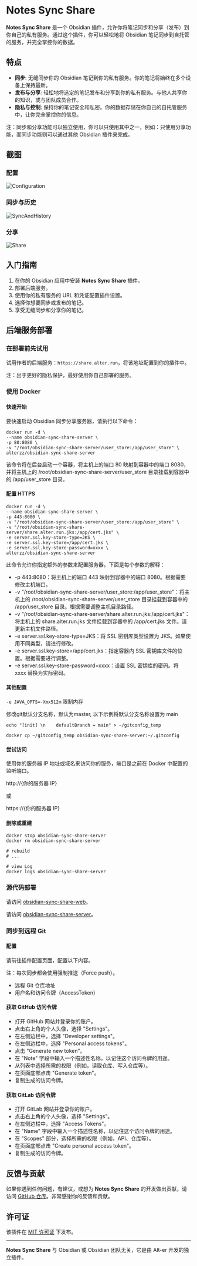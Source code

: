 # Notes Sync Share

**Notes Sync Share** 是一个 Obsidian 插件，允许你将笔记同步和分享（发布）到你自己的私有服务。通过这个插件，你可以轻松地将 Obsidian 笔记同步到自托管的服务，并完全掌控你的数据。

## 特点

- **同步**: 无缝同步你的 Obsidian 笔记到你的私有服务。你的笔记将始终在多个设备上保持最新。
- **发布与分享**: 轻松地将选定的笔记发布和分享到你的私有服务。与他人共享你的知识，或与团队成员合作。
- **隐私与控制**: 保持你的笔记安全和私密。你的数据存储在你自己的自托管服务中，让你完全掌控你的信息。

注：同步和分享功能可以独立使用，你可以只使用其中之一，例如：只使用分享功能，而同步功能则可以通过其他 Obsidian 插件来完成。

## 截图

### 配置

![Configuration](screenshots/Configuration.png)

### 同步与历史

![SyncAndHistory](screenshots/SyncAndHistory.gif)

### 分享

![Share](screenshots/Share.gif)

## 入门指南

1. 在你的 Obsidian 应用中安装 **Notes Sync Share** 插件。
2. 部署后端服务。
3. 使用你的私有服务的 URL 和凭证配置插件设置。
4. 选择你想要同步或发布的笔记。
5. 享受无缝同步和分享你的笔记。

## 后端服务部署

### 在部署前先试用

试用作者的后端服务：`https://share.alter.run`，将该地址配置到你的插件中。

注：出于更好的隐私保护，最好使用你自己部署的服务。

### 使用 Docker

#### 快速开始

要快速启动 Obsidian 同步分享服务器，请执行以下命令：

```shell
docker run -d \
--name obsidian-sync-share-server \
-p 80:8080 \
-v "/root/obsidian-sync-share-server/user_store:/app/user_store" \
alterzz/obsidian-sync-share-server
```

该命令将在后台启动一个容器，将主机上的端口 80 映射到容器中的端口 8080，并将主机上的 /root/obsidian-sync-share-server/user_store 目录挂载到容器中的 /app/user_store 目录。

#### 配置 HTTPS


```shell
docker run -d \
--name obsidian-sync-share-server \
-p 443:8080 \
-v "/root/obsidian-sync-share-server/user_store:/app/user_store" \
-v "/root/obsidian-sync-share-server/share.alter.run.jks:/app/cert.jks" \
-e server.ssl.key-store-type=JKS \
-e server.ssl.key-store=/app/cert.jks \
-e server.ssl.key-store-password=xxxx \
alterzz/obsidian-sync-share-server
```

此命令允许你指定额外的参数来配置服务器。下面是每个参数的解释：

- -p 443:8080：将主机上的端口 443 映射到容器中的端口 8080。根据需要修改主机端口。
- -v "/root/obsidian-sync-share-server/user_store:/app/user_store"：将主机上的 /root/obsidian-sync-share-server/user_store 目录挂载到容器中的 /app/user_store 目录。根据需要调整主机目录路径。
- -v "/root/obsidian-sync-share-server/share.alter.run.jks:/app/cert.jks"：将主机上的 share.alter.run.jks 文件挂载到容器中的 /app/cert.jks 文件。请更新主机文件路径。
- -e server.ssl.key-store-type=JKS：将 SSL 密钥库类型设置为 JKS。如果使用不同类型，请进行修改。
- -e server.ssl.key-store=/app/cert.jks：指定容器内 SSL 密钥库文件的位置。根据需要进行调整。
- -e server.ssl.key-store-password=xxxx：设置 SSL 密钥库的密码。将 xxxx 替换为实际密码。

#### 其他配置

`-e JAVA_OPTS=-Xmx512m` 限制内存


修改git默认分支名称，默认为master, 以下示例将默认分支名称设置为 main
```shell
echo "[init] \n    defaultBranch = main" > ~/gitconfig_temp

docker cp ~/gitconfig_temp obsidian-sync-share-server:~/.gitconfig
```
#### 尝试访问

使用你的服务器 IP 地址或域名来访问你的服务，端口是之前在 Docker 中配置的监听端口。

http://{你的服务器 IP}

或

https://{你的服务器 IP}

#### 删除或重建

```shell
docker stop obsidian-sync-share-server
docker rm obsidian-sync-share-server

# rebuild
# ...

# view Log
docker logs obsidian-sync-share-server
```

### 源代码部署

请访问 [obsidian-sync-share-web](https://github.com/Alt-er/obsidian-sync-share-web)。

请访问 [obsidian-sync-share-server](https://github.com/Alt-er/obsidian-sync-share-server)。

### 同步到远程 Git

#### 配置

请前往插件配置页面，配置以下内容。

注：每次同步都会使用强制推送（Force push）。

- 远程 Git 仓库地址
- 用户名和访问令牌（AccessToken）

#### 获取 GitHub 访问令牌

- 打开 GitHub 网站并登录你的账户。
- 点击右上角的个人头像，选择 "Settings"。
- 在左侧边栏中，选择 "Developer settings"。
- 在左侧边栏中，选择 "Personal access tokens"。
- 点击 "Generate new token"。
- 在 "Note" 字段中输入一个描述性名称，以记住这个访问令牌的用途。
- 从列表中选择所需的权限（例如，读取仓库、写入仓库等）。
- 在页面底部点击 "Generate token"。
- 复制生成的访问令牌。

#### 获取 GitLab 访问令牌

- 打开 GitLab 网站并登录你的账户。
- 点击右上角的个人头像，选择 "Settings"。
- 在左侧边栏中，选择 "Access Tokens"。
- 在 "Name" 字段中输入一个描述性名称，以记住这个访问令牌的用途。
- 在 "Scopes" 部分，选择所需的权限（例如，API、仓库等）。
- 在页面底部点击 "Create personal access token"。
- 复制生成的访问令牌。

## 反馈与贡献

如果你遇到任何问题，有建议，或想为 **Notes Sync Share** 的开发做出贡献，请访问 [GitHub 仓库](https://github.com/Alt-er/obsidian-sync-share)。非常感谢你的反馈和贡献。

## 许可证

该插件在 [MIT 许可证](https://github.com/Alt-er/obsidian-sync-share/blob/master/LICENSE) 下发布。

---

**Notes Sync Share** 与 Obsidian 或 Obsidian 团队无关，它是由 Alt-er 开发的独立插件。